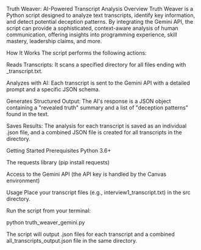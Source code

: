 Truth Weaver: AI-Powered Transcript Analysis
Overview
Truth Weaver is a Python script designed to analyze text transcripts, identify key information, and detect potential deception patterns. By integrating the Gemini API, the script can provide a sophisticated, context-aware analysis of human communication, offering insights into programming experience, skill mastery, leadership claims, and more.

How It Works
The script performs the following actions:

Reads Transcripts: It scans a specified directory for all files ending with _transcript.txt.

Analyzes with AI: Each transcript is sent to the Gemini API with a detailed prompt and a specific JSON schema.

Generates Structured Output: The AI's response is a JSON object containing a "revealed truth" summary and a list of "deception patterns" found in the text.

Saves Results: The analysis for each transcript is saved as an individual .json file, and a combined JSON file is created for all transcripts in the directory.

Getting Started
Prerequisites
Python 3.6+

The requests library (pip install requests)

Access to the Gemini API (the API key is handled by the Canvas environment)

Usage
Place your transcript files (e.g., interview1_transcript.txt) in the src directory.

Run the script from your terminal:

python truth_weaver_gemini.py

The script will output .json files for each transcript and a combined all_transcripts_output.json file in the same directory.